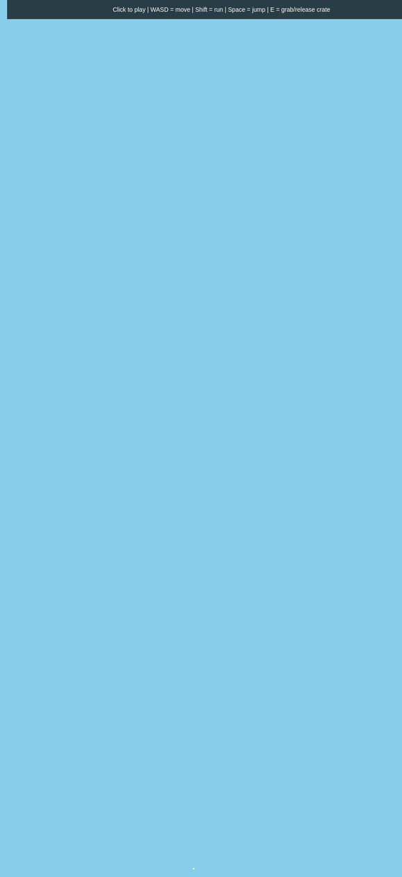 <!DOCTYPE html>
<html lang="en">
<head>
  <meta charset="UTF-8" />
  <title>Gravity's Edge - Improved</title>
  <style>
    html, body { margin: 0; overflow: hidden; background: #87ceeb; }
    canvas { display: block; }
    #instructions {
      position: absolute;
      color: white;
      font-family: sans-serif;
      text-align: center;
      top: 0;
      width: 100%;
      padding: 1em;
      background: rgba(0,0,0,0.7);
      z-index: 1;
    }
    #crosshair {
      position: absolute;
      left: 50%;
      top: 50%;
      width: 4px;
      height: 4px;
      margin-left: -2px;
      margin-top: -2px;
      background: white;
      border-radius: 50%;
      z-index: 2;
    }
    #throwBar {
      position: absolute;
      bottom: 52%;
      left: 50%;
      width: 100px;
      height: 6px;
      margin-left: -50px;
      background: rgba(255, 255, 255, 0.1);
      border: 1px solid white;
      display: none;
      z-index: 2;
    }
    #throwBarFill {
      height: 100%;
      width: 0%;
      background: linear-gradient(to right, lime, yellow, red);
      transition: width 0.05s;
    }
    #prompt {
      position: absolute;
      bottom: 20%;
      width: 100%;
      text-align: center;
      color: white;
      font-family: sans-serif;
      font-size: 18px;
      display: none;
      z-index: 2;
    }
  </style>
</head>
<body>
  <div id="instructions">Click to play | WASD = move | Shift = run | Space = jump | E = grab/release crate</div>
  <div id="crosshair"></div>
  <div id="throwBar"><div id="throwBarFill"></div></div>
  <div id="prompt">Press E to grab/release</div>
  <script src="https://cdn.jsdelivr.net/npm/three@0.160.0/build/three.min.js"></script>
  <script type="module">
    import * as CANNON from 'https://cdn.jsdelivr.net/npm/cannon-es@0.20.0/dist/cannon-es.js';

    let scene, camera, renderer, world;
    let playerBody, playerMesh, pitchObject;
    let crateBodies = [], crateMeshes = [], heldCrate = null;
    let keys = {}, yaw = 0, pitch = 0;
    let grabbing = false, throwPower = 0, chargingThrow = false;
    let controlsEnabled = false;
    let canJump = true, jumpQueued = false;
    let highlightedCrate = null;

    init();

    function init() {
      scene = new THREE.Scene();
      scene.background = new THREE.Color('#87ceeb');

      const skyGeo = new THREE.SphereGeometry(500, 32, 32);
      const skyMat = new THREE.MeshBasicMaterial({ color: '#87ceeb', side: THREE.BackSide });
      scene.add(new THREE.Mesh(skyGeo, skyMat));

      camera = new THREE.PerspectiveCamera(75, innerWidth / innerHeight, 0.1, 1000);
      renderer = new THREE.WebGLRenderer({ antialias: true });
      renderer.setSize(innerWidth, innerHeight);
      document.body.appendChild(renderer.domElement);

      scene.add(new THREE.AmbientLight(0xffffff, 0.5));
      const sun = new THREE.DirectionalLight(0xffffff, 1);
      sun.position.set(100, 100, 100);
      scene.add(sun);

      world = new CANNON.World({ gravity: new CANNON.Vec3(0, -9.82, 0) });
      const groundShape = new CANNON.Plane();
      const groundBody = new CANNON.Body({ mass: 0 });
      groundBody.addShape(groundShape);
      groundBody.quaternion.setFromEuler(-Math.PI / 2, 0, 0);
      world.addBody(groundBody);

      const floor = new THREE.Mesh(
        new THREE.PlaneGeometry(100, 100),
        new THREE.MeshLambertMaterial({ color: 0x228b22 })
      );
      floor.rotation.x = -Math.PI / 2;
      scene.add(floor);

      playerBody = new CANNON.Body({ mass: 5, shape: new CANNON.Sphere(0.5), position: new CANNON.Vec3(0, 2, 0), linearDamping: 0.9 });
      world.addBody(playerBody);

      playerMesh = new THREE.Object3D();
      pitchObject = new THREE.Object3D();
      pitchObject.add(camera);
      playerMesh.add(pitchObject);
      scene.add(playerMesh);

      for (let i = 0; i < 3; i++) {
        const body = new CANNON.Body({ mass: 1, shape: new CANNON.Box(new CANNON.Vec3(0.5, 0.5, 0.5)), position: new CANNON.Vec3(i * 2 - 2, 3, 0) });
        const mesh = new THREE.Mesh(new THREE.BoxGeometry(1, 1, 1), new THREE.MeshStandardMaterial({ color: 0xff9900 }));
        crateBodies.push(body);
        crateMeshes.push(mesh);
        world.addBody(body);
        scene.add(mesh);
      }

      document.addEventListener('keydown', e => {
        keys[e.key.toLowerCase()] = true;
        if (e.key === 'e') toggleGrab();
        if (e.code === 'Space') jumpQueued = true;
      });

      document.addEventListener('keyup', e => keys[e.key.toLowerCase()] = false);
      document.addEventListener('click', () => renderer.domElement.requestPointerLock());

      document.addEventListener('pointerlockchange', () => {
        controlsEnabled = document.pointerLockElement === renderer.domElement;
        document.getElementById('instructions').style.display = controlsEnabled ? 'none' : 'block';
      });

      document.addEventListener('mousedown', () => { if (grabbing) chargingThrow = true; });
      document.addEventListener('mouseup', () => {
        if (grabbing && heldCrate) {
          const shootDir = new THREE.Vector3();
          camera.getWorldDirection(shootDir);
          shootDir.normalize();
          const power = 10 + 20 * throwPower;
          heldCrate.velocity.set(shootDir.x * power, shootDir.y * power + 2, shootDir.z * power);
          heldCrate.angularVelocity.set((Math.random() - 0.5) * 5, (Math.random() - 0.5) * 5, (Math.random() - 0.5) * 5);
          grabbing = false;
          heldCrate = null;
          throwPower = 0;
          chargingThrow = false;
          document.getElementById('throwBar').style.display = 'none';
        }
      });

      document.addEventListener('mousemove', e => {
        if (!controlsEnabled) return;
        yaw -= e.movementX * 0.002;
        pitch -= e.movementY * 0.002;
        pitch = Math.max(-Math.PI / 2, Math.min(Math.PI / 2, pitch));
        playerMesh.rotation.y = yaw;
        pitchObject.rotation.x = pitch;
      });

      animate();
    }

    function toggleGrab() {
      if (grabbing && heldCrate) {
        heldCrate = null;
        grabbing = false;
        document.getElementById('throwBar').style.display = 'none';
        return;
      }
      if (highlightedCrate !== null) {
        heldCrate = crateBodies[highlightedCrate];
        grabbing = true;
      }
    }

    function animate() {
      if (grabbing && heldCrate) {
        const camPos = new THREE.Vector3();
        camera.getWorldPosition(camPos);
        const forward = new THREE.Vector3();
        camera.getWorldDirection(forward);
        forward.normalize().multiplyScalar(1.5);
        heldCrate.position.set(camPos.x + forward.x, camPos.y + forward.y, camPos.z + forward.z);
        const targetQuat = new THREE.Quaternion();
        camera.getWorldQuaternion(targetQuat);
        heldCrate.quaternion.copy(targetQuat);
        heldCrate.angularVelocity.set(0, 0, 0);
        heldCrate.velocity.set(0, 0, 0);
        if (chargingThrow) {
          throwPower = Math.min(1, throwPower + 0.02);
          document.getElementById('throwBarFill').style.width = (throwPower * 100) + '%';
        }
        document.getElementById('throwBar').style.display = 'block';
      }

      requestAnimationFrame(animate);

      const speed = keys['shift'] ? 9 : 5;
      const forward = new THREE.Vector3(0, 0, -1).applyEuler(playerMesh.rotation);
      const right = new THREE.Vector3(1, 0, 0).applyEuler(playerMesh.rotation);
      let move = new CANNON.Vec3();
      if (keys['w']) move = move.vadd(new CANNON.Vec3(forward.x, 0, forward.z));
      if (keys['s']) move = move.vsub(new CANNON.Vec3(forward.x, 0, forward.z));
      if (keys['a']) move = move.vsub(new CANNON.Vec3(right.x, 0, right.z));
      if (keys['d']) move = move.vadd(new CANNON.Vec3(right.x, 0, right.z));
      move.normalize();
      move.scale(speed, move);
      playerBody.velocity.x = move.x;
      playerBody.velocity.z = move.z;

      if (jumpQueued && canJump && Math.abs(playerBody.velocity.y) < 0.05) {
        playerBody.velocity.y = 6;
        canJump = false;
      }
      jumpQueued = false;

      world.step(1 / 60);
      playerMesh.position.copy(playerBody.position);
      if (Math.abs(playerBody.velocity.y) < 0.1) canJump = true;

      crateMeshes.forEach((m, i) => {
        m.position.copy(crateBodies[i].position);
        m.quaternion.copy(crateBodies[i].quaternion);
      });

      let bestCrate = null, bestDot = 0;
      const camDir = new THREE.Vector3();
      camera.getWorldDirection(camDir);
      const camPos = new THREE.Vector3();
      camera.getWorldPosition(camPos);

      crateBodies.forEach((crate, i) => {
        const toCrate = new THREE.Vector3().subVectors(crate.position, camPos);
        const distance = toCrate.length();
        if (distance < 2) {
          toCrate.normalize();
          const dot = camDir.dot(toCrate);
          if (dot > 0.95 && dot > bestDot) {
            bestCrate = i;
            bestDot = dot;
          }
        }
      });

      highlightedCrate = bestCrate;
      crateMeshes.forEach((m, i) => m.material.color.set(i === highlightedCrate ? 0xffff00 : 0xff9900));
      document.getElementById('prompt').style.display = (highlightedCrate !== null && !grabbing) ? 'block' : 'none';

      renderer.render(scene, camera);
    }
  </script>
</body>
</html>
